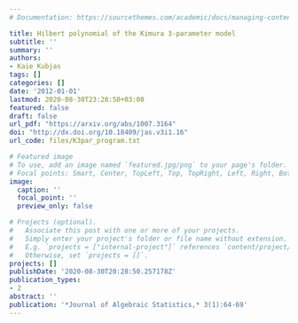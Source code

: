 ```yaml
---
# Documentation: https://sourcethemes.com/academic/docs/managing-content/

title: Hilbert polynomial of the Kimura 3-parameter model
subtitle: ''
summary: ''
authors:
- Kaie Kubjas
tags: []
categories: []
date: '2012-01-01'
lastmod: 2020-08-30T23:28:50+03:00
featured: false
draft: false
url_pdf: "https://arxiv.org/abs/1007.3164"
doi: "http://dx.doi.org/10.18409/jas.v3i1.16"
url_code: files/K3par_program.txt

# Featured image
# To use, add an image named `featured.jpg/png` to your page's folder.
# Focal points: Smart, Center, TopLeft, Top, TopRight, Left, Right, BottomLeft, Bottom, BottomRight.
image:
  caption: ''
  focal_point: ''
  preview_only: false

# Projects (optional).
#   Associate this post with one or more of your projects.
#   Simply enter your project's folder or file name without extension.
#   E.g. `projects = ["internal-project"]` references `content/project/deep-learning/index.md`.
#   Otherwise, set `projects = []`.
projects: []
publishDate: '2020-08-30T20:28:50.257178Z'
publication_types:
- 2
abstract: ''
publication: '*Journal of Algebraic Statistics,* 3(1):64-69'
---
```

